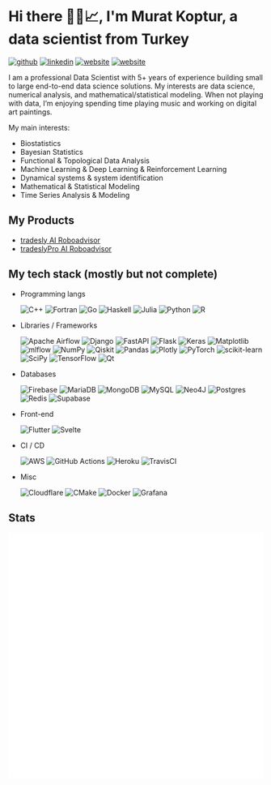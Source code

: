 # Hi there 🤘🎵📈, I'm Murat Koptur, a data scientist from Turkey

[<img src='https://img.shields.io/badge/GitHub-100000?style=for-the-badge&logo=github&logoColor=white' alt='github' height='20'>](https://github.com/mrtkp9993)  [<img src='https://img.shields.io/badge/LinkedIn-0077B5?style=for-the-badge&logo=linkedin&logoColor=white' alt='linkedin' height='20'>](https://www.linkedin.com/in/muratkoptur/)  [<img src='https://img.shields.io/badge/website-000000?style=for-the-badge&logo=About.me&logoColor=white' alt='website' height='20'>](https://muratkoptur.com) [<img src='https://img.shields.io/badge/Twitter-1DA1F2?style=for-the-badge&logo=twitter&logoColor=white' alt='website' height='20'>](https://twitter.com/mrtkp9993)

I am a professional Data Scientist with 5+ years of experience building small to large end-to-end data science solutions. My interests are data science, numerical analysis, and mathematical/statistical modeling. When not playing with data, I’m enjoying spending time playing music and working on digital art paintings.

My main interests:

* Biostatistics
* Bayesian Statistics
* Functional & Topological Data Analysis
* Machine Learning & Deep Learning & Reinforcement Learning
* Dynamical systems & system identification
* Mathematical & Statistical Modeling
* Time Series Analysis & Modeling

## My Products

* [tradesly AI Roboadvisor](https://play.google.com/store/apps/details?id=com.tradesly.tradesly)
* [tradeslyPro AI Roboadvisor](https://muratkoptur.com/tradeslyPro/)

## My tech stack (mostly but not complete)

* Programming langs

    ![C++](https://img.shields.io/badge/c++-%2300599C.svg?style=for-the-badge&logo=c%2B%2B&logoColor=white)
    ![Fortran](https://img.shields.io/badge/Fortran-%23734F96.svg?style=for-the-badge&logo=fortran&logoColor=white)
    ![Go](https://img.shields.io/badge/go-%2300ADD8.svg?style=for-the-badge&logo=go&logoColor=white)
    ![Haskell](https://img.shields.io/badge/Haskell-5e5086?style=for-the-badge&logo=haskell&logoColor=white)
    ![Julia](https://img.shields.io/badge/-Julia-9558B2?style=for-the-badge&logo=julia&logoColor=white)
    ![Python](https://img.shields.io/badge/python-3670A0?style=for-the-badge&logo=python&logoColor=ffdd54)
    ![R](https://img.shields.io/badge/r-%23276DC3.svg?style=for-the-badge&logo=r&logoColor=white)

* Libraries / Frameworks

    ![Apache Airflow](https://img.shields.io/badge/Apache%20Airflow-017CEE?style=for-the-badge&logo=Apache%20Airflow&logoColor=white)
    ![Django](https://img.shields.io/badge/django-%23092E20.svg?style=for-the-badge&logo=django&logoColor=white)
    ![FastAPI](https://img.shields.io/badge/FastAPI-005571?style=for-the-badge&logo=fastapi)
    ![Flask](https://img.shields.io/badge/flask-%23000.svg?style=for-the-badge&logo=flask&logoColor=white)
    ![Keras](https://img.shields.io/badge/Keras-%23D00000.svg?style=for-the-badge&logo=Keras&logoColor=white)
    ![Matplotlib](https://img.shields.io/badge/Matplotlib-%23ffffff.svg?style=for-the-badge&logo=Matplotlib&logoColor=black)
    ![mlflow](https://img.shields.io/badge/mlflow-%23d9ead3.svg?style=for-the-badge&logo=numpy&logoColor=blue)
    ![NumPy](https://img.shields.io/badge/numpy-%23013243.svg?style=for-the-badge&logo=numpy&logoColor=white)
    ![Qiskit](https://img.shields.io/badge/Qiskit-%236929C4.svg?style=for-the-badge&logo=Qiskit&logoColor=white)
    ![Pandas](https://img.shields.io/badge/pandas-%23150458.svg?style=for-the-badge&logo=pandas&logoColor=white)
    ![Plotly](https://img.shields.io/badge/Plotly-%233F4F75.svg?style=for-the-badge&logo=plotly&logoColor=white)
    ![PyTorch](https://img.shields.io/badge/PyTorch-%23EE4C2C.svg?style=for-the-badge&logo=PyTorch&logoColor=white)
    ![scikit-learn](https://img.shields.io/badge/scikit--learn-%23F7931E.svg?style=for-the-badge&logo=scikit-learn&logoColor=white)
    ![SciPy](https://img.shields.io/badge/SciPy-%230C55A5.svg?style=for-the-badge&logo=scipy&logoColor=%white)
    ![TensorFlow](https://img.shields.io/badge/TensorFlow-%23FF6F00.svg?style=for-the-badge&logo=TensorFlow&logoColor=white)
    ![Qt](https://img.shields.io/badge/Qt-%23217346.svg?style=for-the-badge&logo=Qt&logoColor=white)

* Databases

    ![Firebase](https://img.shields.io/badge/Firebase-039BE5?style=for-the-badge&logo=Firebase&logoColor=white)
    ![MariaDB](https://img.shields.io/badge/MariaDB-003545?style=for-the-badge&logo=mariadb&logoColor=white)
    ![MongoDB](https://img.shields.io/badge/MongoDB-%234ea94b.svg?style=for-the-badge&logo=mongodb&logoColor=white)
    ![MySQL](https://img.shields.io/badge/mysql-%2300f.svg?style=for-the-badge&logo=mysql&logoColor=white)
    ![Neo4J](https://img.shields.io/badge/Neo4j-008CC1?style=for-the-badge&logo=neo4j&logoColor=white)
    ![Postgres](https://img.shields.io/badge/postgres-%23316192.svg?style=for-the-badge&logo=postgresql&logoColor=white)
    ![Redis](https://img.shields.io/badge/redis-%23DD0031.svg?style=for-the-badge&logo=redis&logoColor=white)
    ![Supabase](https://img.shields.io/badge/Supabase-3ECF8E?style=for-the-badge&logo=supabase&logoColor=white)

* Front-end

    ![Flutter](https://img.shields.io/badge/Flutter-%2302569B.svg?style=for-the-badge&logo=Flutter&logoColor=white)
    ![Svelte](https://img.shields.io/badge/svelte-%23f1413d.svg?style=for-the-badge&logo=svelte&logoColor=white)

* CI / CD

    ![AWS](https://img.shields.io/badge/AWS-%23FF9900.svg?style=for-the-badge&logo=amazon-aws&logoColor=white)
    ![GitHub Actions](https://img.shields.io/badge/github%20actions-%232671E5.svg?style=for-the-badge&logo=githubactions&logoColor=white)
    ![Heroku](https://img.shields.io/badge/heroku-%23430098.svg?style=for-the-badge&logo=heroku&logoColor=white)
    ![TravisCI](https://img.shields.io/badge/travis%20ci-%232B2F33.svg?style=for-the-badge&logo=travis&logoColor=white)

* Misc

    ![Cloudflare](https://img.shields.io/badge/Cloudflare-F38020?style=for-the-badge&logo=Cloudflare&logoColor=white)
    ![CMake](https://img.shields.io/badge/CMake-%23008FBA.svg?style=for-the-badge&logo=cmake&logoColor=white)
    ![Docker](https://img.shields.io/badge/docker-%230db7ed.svg?style=for-the-badge&logo=docker&logoColor=white)
    ![Grafana](https://img.shields.io/badge/grafana-%23F46800.svg?style=for-the-badge&logo=grafana&logoColor=white)

## Stats

![](https://github.com/mrtkp9993/mrtkp9993/blob/master/github-metrics.svg)
